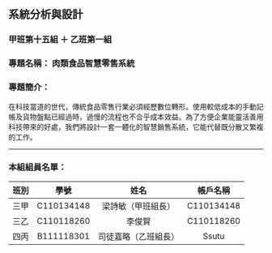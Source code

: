 ## 系統分析與設計
### 甲班第十五組 ＋ 乙班第一組
### 專題名稱： **肉類食品智慧零售系統**
### 專題簡介：
在科技當道的世代，傳統食品零售行業必須經歷數位轉形。使用較低成本的手動記帳及貨物盤點已經過時，過慢的流程也不合乎成本效益。為了方便企業能靈活善用科技帶來的好處，我們將設計一套一體化的智慧銷售系統，它能代替既分散又繁複的工作。

---
### 本組組員名單：
|班別|學號|姓名|帳戶名稱|
|:-----:|:-----:|:-----:|:-----:|
|三甲|C110134148|梁詩敏（甲班組長）|C110134148|
|三乙|C110118260|李俊賢|C110118260|      
|四丙|B111118301|司徒嘉略（乙班組長）|Ssutu|



